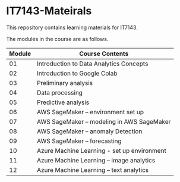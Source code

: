 # IT7143-Mateirals
This repository contains learning materials for IT7143.  
 
The modules in the course are as follows.

|Module | Course Contents |
|---|---|
|01 | Introduction to Data Analytics Concepts |
|02 | Introduction to Google Colab	|
|03 | Preliminary analysis |
|04 | Data processing	|
|05 | Predictive analysis	|
|06 | AWS SageMaker – environment set up|	
|07 | AWS SageMaker – modeling in AWS SageMaker	|
|08	| AWS SageMaker – anomaly Detection|	 	
|09	| AWS SageMaker – forecasting 	|
|10	| Azure Machine Learning - set up environment|
|11	| Azure Machine Learning – image analytics |
|12	| Azure Machine Learning – text analytics |

 
